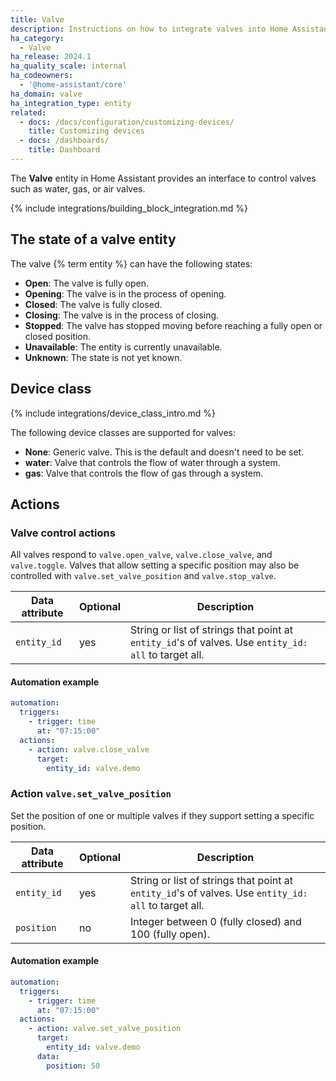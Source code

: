 ```yaml
---
title: Valve
description: Instructions on how to integrate valves into Home Assistant.
ha_category:
  - Valve
ha_release: 2024.1
ha_quality_scale: internal
ha_codeowners:
  - '@home-assistant/core'
ha_domain: valve
ha_integration_type: entity
related:
  - docs: /docs/configuration/customizing-devices/
    title: Customizing devices
  - docs: /dashboards/
    title: Dashboard
---
```


The **Valve** entity in Home Assistant provides an interface to control valves such as water, gas, or air valves.

{% include integrations/building_block_integration.md %}

## The state of a valve entity

The valve {% term entity %} can have the following states:

- **Open**: The valve is fully open.
- **Opening**: The valve is in the process of opening.
- **Closed**: The valve is fully closed.
- **Closing**: The valve is in the process of closing.
- **Stopped**: The valve has stopped moving before reaching a fully open or closed position.
- **Unavailable**: The entity is currently unavailable.
- **Unknown**: The state is not yet known.

## Device class

{% include integrations/device_class_intro.md %}

The following device classes are supported for valves:

- **None**: Generic valve. This is the default and doesn't need to be set.
- **water**: Valve that controls the flow of water through a system.
- **gas**: Valve that controls the flow of gas through a system.

## Actions

### Valve control actions

All valves respond to `valve.open_valve`, `valve.close_valve`, and `valve.toggle`.
Valves that allow setting a specific position may also be controlled with `valve.set_valve_position` and `valve.stop_valve`.

| Data attribute | Optional | Description |
| ---------------------- | -------- | ----------- |
| `entity_id` | yes | String or list of strings that point at `entity_id`'s of valves. Use `entity_id: all` to target all.

#### Automation example

```yaml
automation:
  triggers:
    - trigger: time
      at: "07:15:00"
  actions:
    - action: valve.close_valve
      target:
        entity_id: valve.demo
```

### Action `valve.set_valve_position`

Set the position of one or multiple valves if they support setting a specific position.

| Data attribute | Optional | Description |
| ---------------------- | -------- | ----------- |
| `entity_id` | yes | String or list of strings that point at `entity_id`'s of valves. Use `entity_id: all` to target all.
| `position` | no | Integer between 0 (fully closed) and 100 (fully open).

#### Automation example

```yaml
automation:
  triggers:
    - trigger: time
      at: "07:15:00"
  actions:
    - action: valve.set_valve_position
      target:
        entity_id: valve.demo
      data:
        position: 50
```
